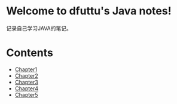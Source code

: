 Welcome to dfuttu's Java notes!
===================================

记录自己学习JAVA的笔记。


# Contents
- [Chapter1](./docs/source/chapter1.md)
- [Chapter2](./docs/source/chapter2.md)
- [Chapter3](./docs/source/chapter3.md)
- [Chapter4](./docs/source/chapter4.md)
- [Chapter5](./docs/source/chapter5.md)